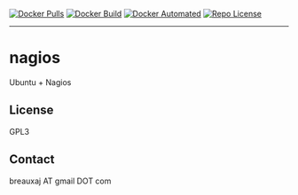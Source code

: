 [![Docker Pulls](https://img.shields.io/docker/pulls/breauxaj/nagios.svg)](https://hub.docker.com/r/breauxaj/nagios)
[![Docker Build](https://img.shields.io/docker/cloud/build/breauxaj/nagios.svg)](https://hub.docker.com/r/breauxaj/nagios)
[![Docker Automated](https://img.shields.io/docker/cloud/automated/breauxaj/nagios.svg)](https://hub.docker.com/r/breauxaj/nagios)
[![Repo License](https://img.shields.io/github/license/breauxaj/docker-nagios.svg)](https://github.com/breauxaj/docker-nagios)

---

# nagios

Ubuntu + Nagios

License
-------
GPL3

Contact
-------
breauxaj AT gmail DOT com
